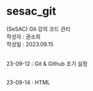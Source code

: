 # sesac_git

(SeSAC) Git 강의 코드 관리 <br/>
작성자 : 권소희 <br/>
작성일 : 2023.09.15 <br/>
<br />

23-09-12 : Git & Github 초기 설정<br /><br />

23-09-14 : HTML <br /><br />
